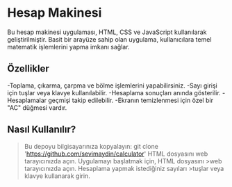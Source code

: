 # Hesap Makinesi
Bu hesap makinesi uygulaması, HTML, CSS ve JavaScript kullanılarak geliştirilmiştir. Basit bir arayüze sahip olan uygulama, kullanıcılara temel matematik işlemlerini yapma imkanı sağlar.

## Özellikler

-Toplama, çıkarma, çarpma ve bölme işlemlerini yapabilirsiniz.
-Sayı girişi için tuşlar veya klavye kullanılabilir.
-Hesaplama sonuçları anında gösterilir.
-Hesaplamalar geçmişi takip edilebilir.
-Ekranın temizlenmesi için özel bir "AC" düğmesi vardır.

## Nasıl Kullanılır?
>Bu depoyu bilgisayarınıza kopyalayın: git clone 'https://github.com/sevimaydin/calculator'
HTML dosyasını web tarayıcınızda açın.
>Uygulamayı başlatmak için, HTML dosyasını >web tarayıcınızda açın.
>Hesaplama yapmak istediğiniz sayıları >tuşlar veya klavye kullanarak girin.





